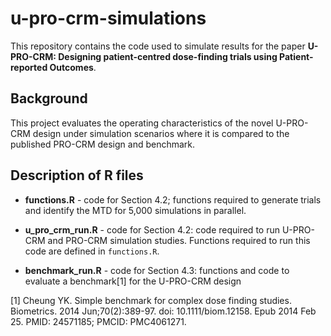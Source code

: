 # u-pro-crm-simulations
This repository contains the code used to simulate results for the paper **U-PRO-CRM: Designing patient-centred dose-finding trials using Patient-reported Outcomes**. 

## Background 
This project evaluates the operating characteristics of the novel U-PRO-CRM design under simulation scenarios where it is compared to the published PRO-CRM design and benchmark. 

## Description of R files
* **functions.R** - code for Section 4.2; functions required to generate trials and identify the MTD for 5,000 simulations in parallel. 
  
* **u_pro_crm_run.R** - code for Section 4.2: code required to run U-PRO-CRM and PRO-CRM simulation studies. Functions required to run this code are defined in `functions.R`.

* **benchmark_run.R** - code for Section 4.3: functions and code to evaluate a benchmark[1] for the U-PRO-CRM design

[1] Cheung YK. Simple benchmark for complex dose finding studies. Biometrics. 2014 Jun;70(2):389-97. doi: 10.1111/biom.12158. Epub 2014 Feb 25. PMID: 24571185; PMCID: PMC4061271.
